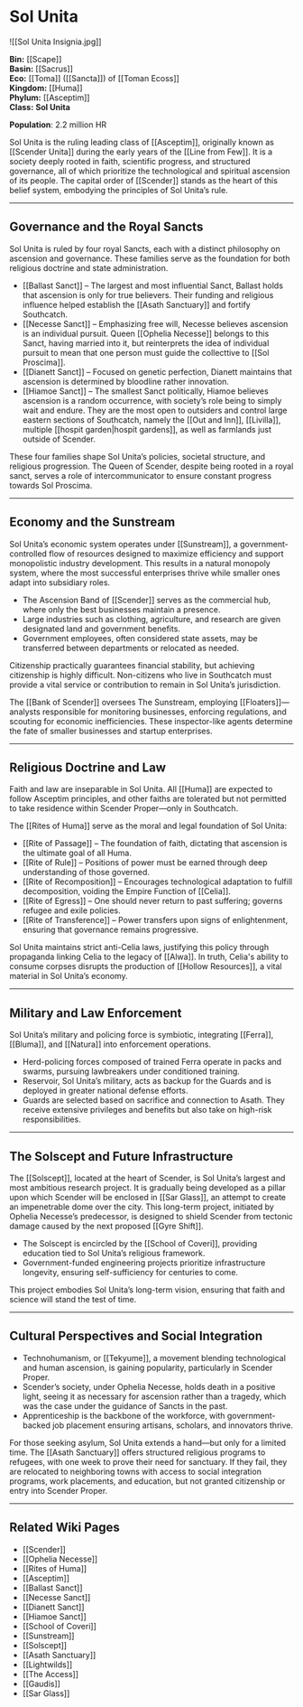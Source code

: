 # Sol Unita

![[Sol Unita Insignia.jpg]]

**Bin:** [[Scape]] <br>
**Basin:** [[Sacrus]] <br>
**Eco:** [[Toma]] ([[Sancta]]) of [[Toman Ecoss]]   <br>
**Kingdom:** [[Huma]]  <br>
**Phylum:** [[Asceptim]]  <br>
**Class:** **Sol Unita** <br>

**Population**: 2.2 million HR

Sol Unita is the ruling leading class of [[Asceptim]], originally known as [[Scender Unita]] during the early years of the [[Line from Few]]. It is a society deeply rooted in faith, scientific progress, and structured governance, all of which prioritize the technological and spiritual ascension of its people. The capital order of [[Scender]] stands as the heart of this belief system, embodying the principles of Sol Unita’s rule.

---

## Governance and the Royal Sancts

Sol Unita is ruled by four royal Sancts, each with a distinct philosophy on ascension and governance. These families serve as the foundation for both religious doctrine and state administration.

- [[Ballast Sanct]] – The largest and most influential Sanct, Ballast holds that ascension is only for true believers. Their funding and religious influence helped establish the [[Asath Sanctuary]] and fortify Southcatch.
- [[Necesse Sanct]] – Emphasizing free will, Necesse believes ascension is an individual pursuit. Queen [[Ophelia Necesse]] belongs to this Sanct, having married into it, but reinterprets the idea of individual pursuit to mean that one person must guide the collecttive to [[Sol Proscima]].
- [[Dianett Sanct]] – Focused on genetic perfection, Dianett maintains that ascension is determined by bloodline rather innovation. 
- [[Hiamoe Sanct]] – The smallest Sanct politically, Hiamoe believes ascension is a random occurrence, with society’s role being to simply wait and endure. They are the most open to outsiders and control large eastern sections of Southcatch, namely the [[Out and Inn]], [[Livilla]], multiple [[hospit garden|hospit gardens]], as well as farmlands just outside of Scender.

These four families shape Sol Unita’s policies, societal structure, and religious progression. The Queen of Scender, despite being rooted in a royal sanct, serves a role of intercommunicator to ensure constant progress towards Sol Proscima.

---

## Economy and the Sunstream

Sol Unita’s economic system operates under [[Sunstream]], a government-controlled flow of resources designed to maximize efficiency and support monopolistic industry development. This results in a natural monopoly system, where the most successful enterprises thrive while smaller ones adapt into subsidiary roles.

- The Ascension Band of [[Scender]] serves as the commercial hub, where only the best businesses maintain a presence.
- Large industries such as clothing, agriculture, and research are given designated land and government benefits.
- Government employees, often considered state assets, may be transferred between departments or relocated as needed.

Citizenship practically guarantees financial stability, but achieving citizenship is highly difficult. Non-citizens who live in Southcatch must provide a vital service or contribution to remain in Sol Unita’s jurisdiction.

The [[Bank of Scender]] oversees The Sunstream, employing [[Floaters]]—analysts responsible for monitoring businesses, enforcing regulations, and scouting for economic inefficiencies. These inspector-like agents determine the fate of smaller businesses and startup enterprises.

---

## Religious Doctrine and Law

Faith and law are inseparable in Sol Unita. All [[Huma]] are expected to follow Asceptim principles, and other faiths are tolerated but not permitted to take residence within Scender Proper—only in Southcatch.

The [[Rites of Huma]] serve as the moral and legal foundation of Sol Unita:

- [[Rite of Passage]] – The foundation of faith, dictating that ascension is the ultimate goal of all Huma.
- [[Rite of Rule]] – Positions of power must be earned through deep understanding of those governed.
- [[Rite of Recomposition]] – Encourages technological adaptation to fulfill decomposition, voiding the Empire Function of [[Celia]].
- [[Rite of Egress]] – One should never return to past suffering; governs refugee and exile policies.
- [[Rite of Transference]] – Power transfers upon signs of enlightenment, ensuring that governance remains progressive.

Sol Unita maintains strict anti-Celia laws, justifying this policy through propaganda linking Celia to the legacy of [[Alwa]]. In truth, Celia's ability to consume corpses disrupts the production of [[Hollow Resources]], a vital material in Sol Unita’s economy.

---

## Military and Law Enforcement

Sol Unita’s military and policing force is symbiotic, integrating [[Ferra]], [[Bluma]], and [[Natura]] into enforcement operations.

- Herd-policing forces composed of trained Ferra operate in packs and swarms, pursuing lawbreakers under conditioned training.
- Reservoir, Sol Unita’s military, acts as backup for the Guards and is deployed in greater national defense efforts.
- Guards are selected based on sacrifice and connection to Asath. They receive extensive privileges and benefits but also take on high-risk responsibilities.

---

## The Solscept and Future Infrastructure

The [[Solscept]], located at the heart of Scender, is Sol Unita’s largest and most ambitious research project. It is gradually being developed as a pillar upon which Scender will be enclosed in [[Sar Glass]], an attempt to create an impenetrable dome over the city. This long-term project, initiated by Ophelia Necesse’s predecessor, is designed to shield Scender from tectonic damage caused by the next proposed [[Gyre Shift]].

- The Solscept is encircled by the [[School of Coveri]], providing education tied to Sol Unita’s religious framework.
- Government-funded engineering projects prioritize infrastructure longevity, ensuring self-sufficiency for centuries to come.

This project embodies Sol Unita’s long-term vision, ensuring that faith and science will stand the test of time.

---

## Cultural Perspectives and Social Integration

- Technohumanism, or [[Tekyume]], a movement blending technological and human ascension, is gaining popularity, particularly in Scender Proper.
- Scender’s society, under Ophelia Necesse, holds death in a positive light, seeing it as necessary for ascension rather than a tragedy, which was the case under the guidance of Sancts in the past.
- Apprenticeship is the backbone of the workforce, with government-backed job placement ensuring artisans, scholars, and innovators thrive.

For those seeking asylum, Sol Unita extends a hand—but only for a limited time. The [[Asath Sanctuary]] offers structured religious programs to refugees, with one week to prove their need for sanctuary. If they fail, they are relocated to neighboring towns with access to social integration programs, work placements, and education, but not granted citizenship or entry into Scender Proper.

---

## Related Wiki Pages

- [[Scender]]
- [[Ophelia Necesse]]
- [[Rites of Huma]]
- [[Asceptim]]
- [[Ballast Sanct]]
- [[Necesse Sanct]]
- [[Dianett Sanct]]
- [[Hiamoe Sanct]]
- [[School of Coveri]]
- [[Sunstream]]
- [[Solscept]]
- [[Asath Sanctuary]]
- [[Lightwilds]]
- [[The Access]]
- [[Gaudis]]
- [[Sar Glass]]







